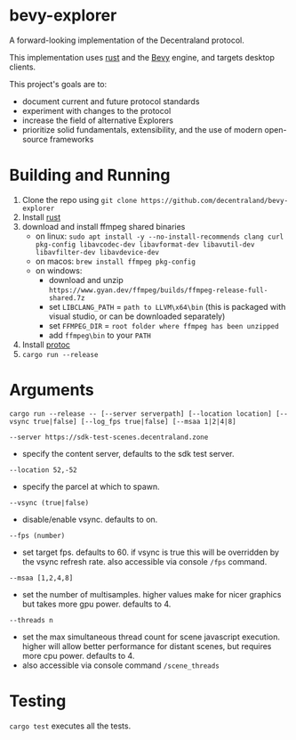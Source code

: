 # bevy-explorer

A forward-looking implementation of the Decentraland protocol.

This implementation uses [rust](https://www.rust-lang.org/) and the [Bevy](https://bevyengine.org) engine, and targets desktop clients.

This project's goals are to:
- document current and future protocol standards
- experiment with changes to the protocol
- increase the field of alternative Explorers
- prioritize solid fundamentals, extensibility, and the use of modern open-source frameworks

# Building and Running

1. Clone the repo using `git clone https://github.com/decentraland/bevy-explorer`
2. Install [rust](https://www.rust-lang.org/tools/install)
3. download and install ffmpeg shared binaries
    - on linux: `sudo apt install -y --no-install-recommends clang curl pkg-config libavcodec-dev libavformat-dev libavutil-dev libavfilter-dev libavdevice-dev`
    - on macos: `brew install ffmpeg pkg-config`
    - on windows: 
      - download and unzip `https://www.gyan.dev/ffmpeg/builds/ffmpeg-release-full-shared.7z`
      - set `LIBCLANG_PATH` = `path to LLVM\x64\bin` (this is packaged with visual studio, or can be downloaded separately)
      - set `FFMPEG_DIR` = `root folder where ffmpeg has been unzipped`
      - add `ffmpeg\bin` to your `PATH`
4. Install [protoc](https://github.com/protocolbuffers/protobuf/releases)
5. `cargo run --release`

# Arguments

`cargo run --release -- [--server serverpath] [--location location] [--vsync true|false] [--log_fps true|false] [--msaa 1|2|4|8]`

`--server https://sdk-test-scenes.decentraland.zone`
- specify the content server, defaults to the sdk test server.

`--location 52,-52`
- specify the parcel at which to spawn.

`--vsync (true|false)`
- disable/enable vsync. defaults to on.

`--fps (number)`
- set target fps. defaults to 60. if vsync is true this will be overridden by the vsync refresh rate. also accessible via console `/fps` command.

`--msaa [1,2,4,8]`
- set the number of multisamples. higher values make for nicer graphics but takes more gpu power. defaults to 4.

`--threads n`
- set the max simultaneous thread count for scene javascript execution. higher will allow better performance for distant scenes, but requires more cpu power. defaults to 4.
- also accessible via console command `/scene_threads`

# Testing

`cargo test` executes all the tests.
